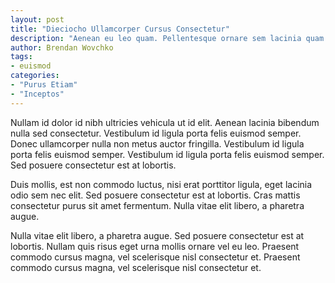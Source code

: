 ```yaml
---
layout: post
title: "Dieciocho Ullamcorper Cursus Consectetur"
description: "Aenean eu leo quam. Pellentesque ornare sem lacinia quam venenatis vestibulum. Donec id elit non mi porta gravida at eget metus."
author: Brendan Wovchko
tags:
- euismod
categories:
- "Purus Etiam"
- "Inceptos"
---
```


Nullam id dolor id nibh ultricies vehicula ut id elit. Aenean lacinia bibendum nulla sed consectetur. Vestibulum id ligula porta felis euismod semper. Donec ullamcorper nulla non metus auctor fringilla. Vestibulum id ligula porta felis euismod semper. Vestibulum id ligula porta felis euismod semper. Sed posuere consectetur est at lobortis.

Duis mollis, est non commodo luctus, nisi erat porttitor ligula, eget lacinia odio sem nec elit. Sed posuere consectetur est at lobortis. Cras mattis consectetur purus sit amet fermentum. Nulla vitae elit libero, a pharetra augue.

Nulla vitae elit libero, a pharetra augue. Sed posuere consectetur est at lobortis. Nullam quis risus eget urna mollis ornare vel eu leo. Praesent commodo cursus magna, vel scelerisque nisl consectetur et. Praesent commodo cursus magna, vel scelerisque nisl consectetur et.

